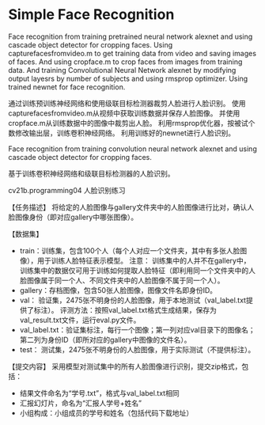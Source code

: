 # Simple Face Recognition
Face recognition from training pretrained neural network alexnet and using cascade object detector for cropping faces.
Using capturefacesfromvideo.m to get training data from video and saving images of faces.
And using cropface.m to crop faces from images from training data.
And training Convolutional Neural Network alexnet by modifying output layesrs by number of subjects and using rmsprop optimizer.
Using trained newnet for face recognition.



通过训练预训练神经网络和使用级联目标检测器裁剪人脸进行人脸识别。
使用capturefacesfromvideo.m从视频中获取训练数据并保存人脸图像。
并使用cropface.m从训练数据中的图像中裁剪出人脸。
利用rmsprop优化器，按被试个数修改输出层，训练卷积神经网络。
利用训练好的newnet进行人脸识别。



Face recognition from training convolution neural network alexnet and using cascade object detector for cropping faces.

基于训练卷积神经网络和级联目标检测器的人脸识别。



cv21b.programming04 人脸识别练习

【任务描述】
将给定的人脸图像与gallery文件夹中的人脸图像进行比对，确认人脸图像身份（即对应gallery中哪张图像）。

【数据集】

- train：训练集，包含100个人（每个人对应一个文件夹，其中有多张人脸图像），用于训练人脸特征表示模型。
  注意： 训练集中的人并不在gallery中， 训练集中的数据仅可用于训练如何提取人脸特征（即利用同一个文件夹中的人脸图像属于同一个人、不同文件夹中的人脸图像不属于同一个人）。
- gallery：存档图像，包含50张人脸图像，图像文件名即身份ID。
- val： 验证集，2475张不明身份的人脸图像，用于本地测试（val_label.txt提供了标注）。
  评测方法：按照val_label.txt格式生成结果，保存为val_result.txt文件，运行eval.py文件。
- val_label.txt：验证集标注，每行一个图像；第一列对应val目录下的图像名；第二列为身份ID（即所对应的gallery中图像的文件名）。
- test： 测试集，2475张不明身份的人脸图像，用于实际测试（不提供标注）。

【提交内容】
采用模型对测试集中的所有人脸图像进行识别，提交zip格式，包括：

   - 结果文件命名为“学号.txt”，格式与val_label.txt相同
   - 汇报幻灯片，命名为“汇报人学号+姓名”
   - 小组构成：小组成员的学号和姓名（包括代码下载地址）

